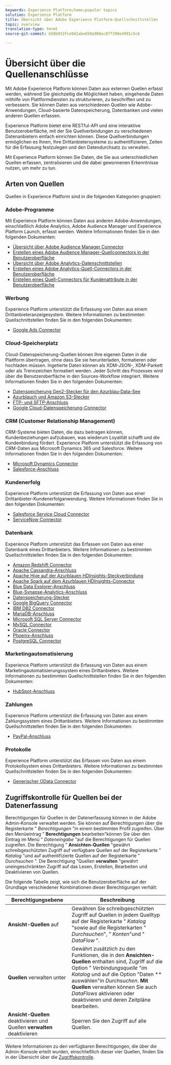 ```yaml
---
keywords: Experience Platform;home;popular topics
solution: Experience Platform
title: Übersicht über Adobe Experience Platform-Quellschnittstellen
topic: overview
translation-type: tm+mt
source-git-commit: b58b933fce9d1abe658a908ec07f390e4991c5c6

---
```



# Übersicht über die Quellenanschlüsse

Mit Adobe Experience Platform können Daten aus externen Quellen erfasst werden, während Sie gleichzeitig die Möglichkeit haben, eingehende Daten mithilfe von Plattformdiensten zu strukturieren, zu beschriften und zu verbessern. Sie können Daten aus verschiedenen Quellen wie Adobe-Anwendungen, Cloud-basierte Datenspeicherung, Datenbanken und vielen anderen Quellen erfassen.

Experience Platform bietet eine RESTful-API und eine interaktive Benutzeroberfläche, mit der Sie Quellverbindungen zu verschiedenen Datenanbietern einfach einrichten können. Diese Quellverbindungen ermöglichen es Ihnen, Ihre Drittanbietersysteme zu authentifizieren, Zeiten für die Erfassung festzulegen und den Datendurchsatz zu verwalten.

Mit Experience Platform können Sie Daten, die Sie aus unterschiedlichen Quellen erfassen, zentralisieren und die dabei gewonnenen Erkenntnisse nutzen, um mehr zu tun.

## Arten von Quellen

Quellen in Experience Platform sind in die folgenden Kategorien gruppiert:

### Adobe-Programme

Mit Experience Platform können Daten aus anderen Adobe-Anwendungen, einschließlich Adobe Analytics, Adobe Audience Manager und Experience Platform Launch, erfasst werden. Weitere Informationen finden Sie in den folgenden Dokumenten:

- [Übersicht über Adobe Audience Manager Connector](connectors/adobe-applications/audience-manager.md)
- [Erstellen eines Adobe Audience Manager-Quellconnectors in der Benutzeroberfläche](./tutorials/ui/create/adobe-applications/audience-manager.md)
- [Übersicht über Adobe Analytics-Datenschnittstellen](connectors/adobe-applications/analytics.md)
- [Erstellen eines Adobe Analytics-Quell-Connectors in der Benutzeroberfläche](./tutorials/ui/create/adobe-applications/analytics.md)
- [Erstellen eines Quell-Connectors für Kundenattribute in der Benutzeroberfläche](./tutorials/ui/create/adobe-applications/customer-attributes.md)

### Werbung

Experience Platform unterstützt die Erfassung von Daten aus einem Drittanbieteranzeigesystem. Weitere Informationen zu bestimmten Quellschnittstellen finden Sie in den folgenden Dokumenten:

- [Google Ads Connector](connectors/advertising/ads.md)

### Cloud-Speicherplatz

Cloud-Datenspeicherung-Quellen können Ihre eigenen Daten in die Plattform übertragen, ohne dass Sie sie herunterladen, formatieren oder hochladen müssen. Ingetierte Daten können als XDM-JSON-, XDM-Parkett oder als Trennzeichen formatiert werden. Jeder Schritt des Prozesses wird über die Benutzeroberfläche in den Sources-Workflow integriert. Weitere Informationen finden Sie in den folgenden Dokumenten:

- [Datenspeicherung Gen2-Stecker für den Azurblau-Data-See](connectors/cloud-storage/adls-gen2.md)
- [Azurblauch und Amazon S3-Stecker](connectors/cloud-storage/blob-s3.md)
- [FTP- und SFTP-Anschluss](connectors/cloud-storage/ftp-sftp.md)
- [Google Cloud-Datenspeicherung-Connector](connectors/cloud-storage/google-cloud-storage.md)

### CRM (Customer Relationship Management)

CRM-Systeme bieten Daten, die dazu beitragen können, Kundenbeziehungen aufzubauen, was wiederum Loyalität schafft und die Kundenbindung fördert. Experience Platform unterstützt die Erfassung von CRM-Daten aus Microsoft Dynamics 365 und Salesforce. Weitere Informationen finden Sie in den folgenden Dokumenten:

- [Microsoft Dynamics Connector](connectors/crm/ms-dynamics.md)
- [Salesforce-Anschluss](connectors/crm/salesforce.md)

### Kundenerfolg

Experience Platform unterstützt die Erfassung von Daten aus einer Drittanbieter-Kundenerfolganwendung. Weitere Informationen finden Sie in den folgenden Dokumenten:

- [Salesforce Service Cloud Connector](connectors/customer-success/salesforce-service-cloud.md)
- [ServiceNow Connector](connectors/customer-success/servicenow.md)

### Datenbank

Experience Platform unterstützt das Erfassen von Daten aus einer Datenbank eines Drittanbieters. Weitere Informationen zu bestimmten Quellschnittstellen finden Sie in den folgenden Dokumenten:

- [Amazon Redshift Connector](connectors/databases/redshift.md)
- [Apache Cassandra-Anschluss](connectors/databases/cassandra.md)
- [Apache Hive auf der Azurblauen HDInsights-Steckverbindung](connectors/databases/hive.md)
- [Apache Spark auf dem Azurblauen HDInsights-Connector](connectors/databases/spark.md)
- [Blue Data Explorer-Anschluss](connectors/databases/data-explorer.md)
- [Blue-Synapse-Analytics-Anschluss](connectors/databases/synapse-analytics.md)
- [Datenspeicherung-Stecker](connectors/databases/ats.md)
- [Google BigQuery Connector](connectors/databases/bigquery.md)
- [IBM DB2 Connector](connectors/databases/ibm-db2.md)
- [MariaDB-Anschluss](connectors/databases/mariadb.md)
- [Microsoft SQL Server Connector](connectors/databases/sql-server.md)
- [MySQL Connector](connectors/databases/mysql.md)
- [Oracle Connector](connectors/databases/oracle.md)
- [Phoenix-Anschluss](connectors/databases/phoenix.md)
- [PostgreSQL Connector](connectors/databases/postgres.md)

### Marketingautomatisierung

Experience Platform unterstützt die Erfassung von Daten aus einem Marketingautomatisierungssystem eines Drittanbieters. Weitere Informationen zu bestimmten Quellschnittstellen finden Sie in den folgenden Dokumenten:

- [HubSpot-Anschluss](connectors/marketing-automation/hubspot.md)

### Zahlungen

Experience Platform unterstützt die Erfassung von Daten aus einem Zahlungssystem eines Drittanbieters. Weitere Informationen zu bestimmten Quellschnittstellen finden Sie in den folgenden Dokumenten:

- [PayPal-Anschluss](connectors/payments/paypal.md)

### Protokolle

Experience Platform unterstützt das Erfassen von Daten aus einem Protokollsystem eines Drittanbieters. Weitere Informationen zu bestimmten Quellschnittstellen finden Sie in den folgenden Dokumenten:

- [Generischer OData Connector](connectors/protocols/odata.md)

## Zugriffskontrolle für Quellen bei der Datenerfassung

Berechtigungen für Quellen in der Datenerfassung können in der Adobe Admin-Konsole verwaltet werden. Sie können auf Berechtigungen über die Registerkarte &quot; *Berechtigungen* &quot;in einem bestimmten Profil zugreifen. Über den Menüeintrag &quot; **Berechtigungen** bearbeiten&quot;können Sie über den Eintrag im Menü &quot; *Dateneingabe* &quot;auf die Berechtigungen für Quellen zugreifen. Die Berechtigung &quot; **Ansichten-Quellen** &quot;gewährt schreibgeschützten Zugriff auf verfügbare Quellen auf der Registerkarte &quot; *Katalog* &quot;und auf authentifizierte Quellen auf der Registerkarte &quot; *Durchsuchen* &quot;. Die Berechtigung &quot;Quellen **verwalten** &quot;gewährt uneingeschränkten Zugriff auf das Lesen, Erstellen, Bearbeiten und Deaktivieren von Quellen.

Die folgende Tabelle zeigt, wie sich die Benutzeroberfläche auf der Grundlage verschiedener Kombinationen dieser Berechtigungen verhält:

| Berechtigungsebene | Beschreibung |
| ---- | ----|
| **Ansicht-Quellen** auf | Gewähren Sie schreibgeschützten Zugriff auf Quellen in jedem Quelltyp auf der Registerkarte &quot; *Katalog* &quot;sowie auf die Registerkarten &quot; *Durchsuchen*&quot;, &quot; *Konten*&quot;und &quot; *DataFlow* &quot;. |
| **Quellen** verwalten unter | Gewährt zusätzlich zu den Funktionen, die in den **Ansichten-Quellen** enthalten sind, Zugriff auf die Option &quot; *Verbindungsquelle* &quot;im *Katalog* und auf die Option &quot;Daten ** auswählen&quot;in *Durchsuchen*. **Mit Quellen** verwalten können Sie auch *DataFlows* aktivieren oder deaktivieren und deren Zeitpläne bearbeiten. |
| **Ansicht-Quellen** deaktivieren und Quellen **verwalten** deaktivieren | Sperren Sie den Zugriff auf alle Quellen. |

Weitere Informationen zu den verfügbaren Berechtigungen, die über die Admin-Konsole erteilt wurden, einschließlich dieser vier Quellen, finden Sie in der Übersicht über die [Zugriffskontrolle](../access-control/home.md).

